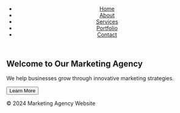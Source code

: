 <!-- index.html -->
<!DOCTYPE html>
<html>
<head>
  <title>Marketing Agency Website</title>
  <link rel="stylesheet" href="styles.css">
</head>
<body>
  <!-- Header Section -->
  <header>
    <nav>
      <ul>
        <li><a href="index.html">Home</a></li>
        <li><a href="about.html">About</a></li>
        <li><a href="services.html">Services</a></li>
        <li><a href="portfolio.html">Portfolio</a></li>
        <li><a href="contact.html">Contact</a></li>
      </ul>
    </nav>
  </header>
  <!-- Hero Section -->
  <section class="hero">
    <h1>Welcome to Our Marketing Agency</h1>
    <p>We help businesses grow through innovative marketing strategies.</p>
    <button>Learn More</button>
  </section>
  <!-- Main Content Section -->
  <section class="main-content">
    <!-- Add content here -->
  </section>
  <!-- Footer Section -->
  <footer>
    <p>&copy; 2024 Marketing Agency Website</p>
  </footer>
  <script src="script.js"></script>
</body>
</html>
